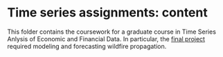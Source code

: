 # Time series assignments: content

This folder contains the coursework for a graduate course in Time Series Anlysis of Economic and Financial Data. In particular, the [final project](Final_project/Group_11.pdf) required modeling and forecasting wildfire propagation.
